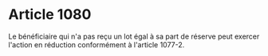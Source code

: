 # Article 1080

Le bénéficiaire qui n'a pas reçu un lot égal à sa part de réserve peut exercer l'action en réduction conformément à l'article 1077-2.
